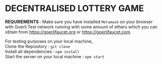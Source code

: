 # DECENTRALISED LOTTERY GAME

<b>REQUIREMENTS</b> : Make sure you have installed `Metamask` on your browser with Goerli Test network running with some amount of ethers which you can obtain from https://goerlifaucet.org or https://goerlifaucet.com.

For testing purposes on your local machine,<br />
Clone the Repository : `git clone ` <br />
Install all dependencies : `npm install` <br />
Start the server on your local machine : `npm start` <br />
